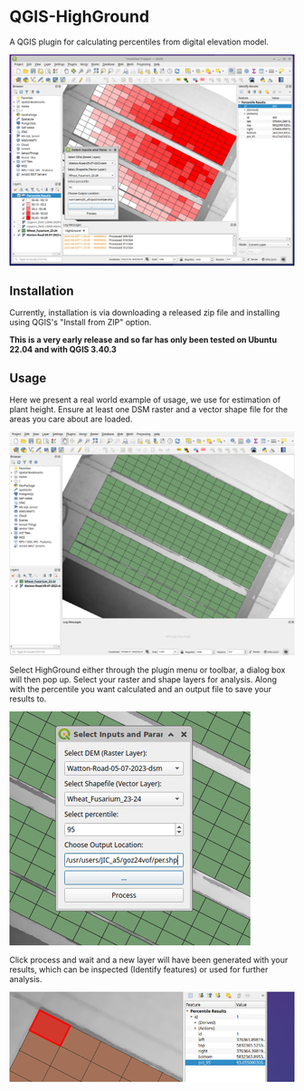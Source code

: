 # QGIS-HighGround

A QGIS plugin for calculating percentiles from digital elevation model.

![HighGround](img/screenshot.png "HighGround")

## Installation

Currently, installation is via downloading a released zip file and installing
using QGIS's "Install from ZIP" option.

**This is a very early release and so far has only been tested on Ubuntu 22.04
and with QGIS 3.40.3**

## Usage

Here we present a real world example of usage, we use for estimation of plant
height. Ensure at least one DSM raster and a vector shape file for the areas you care
about are loaded.

![](img/usage_1.png )

Select HighGround either through the plugin menu or toolbar, a dialog box will
then pop up. Select your raster and shape layers for analysis. Along with the 
percentile you want calculated and an output file to save your results to.

![](img/usage_2.png )

Click process and wait and a new layer will have been generated with your
results, which can be inspected (Identify features) or used for further 
analysis.

![](img/usage_3.png )
